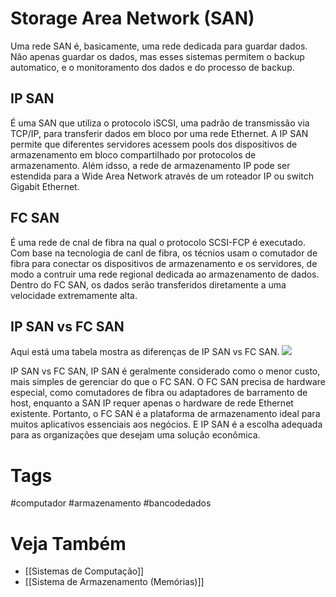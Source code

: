 # Storage Area Network (SAN)
Uma rede SAN é, basicamente, uma rede dedicada para guardar dados. Não apenas guardar os dados, mas esses sistemas permitem o backup automatico, e o monitoramento dos dados e do processo de backup.

## IP SAN
É uma SAN que utiliza o protocolo iSCSI, uma padrão de transmissão via TCP/IP, para transferir dados em bloco por uma rede Ethernet. A IP SAN permite que diferentes servidores acessem pools dos dispositivos de armazenamento em bloco compartilhado por protocolos de armazenamento. Além idsso, a rede de armazenamento IP pode ser estendida para a Wide Area Network através de um roteador IP ou switch Gigabit Ethernet.


## FC SAN
É uma rede de cnal de fibra na qual o protocolo SCSI-FCP é executado. Com base na tecnologia de canl de fibra, os técnios usam o comutador de fibra para conectar os dispositivos de armazenamento e os servidores, de modo a contruir uma rede regional dedicada ao armazenamento de dados. Dentro do FC SAN, os dados serão transferidos diretamente a uma velocidade extremamente alta.

## IP SAN vs FC SAN
Aqui está uma tabela mostra as diferenças de IP SAN vs FC SAN.
![](https://i.imgur.com/XG2o4WL.png)

IP SAN vs FC SAN, IP SAN é geralmente considerado como o menor custo, mais simples de gerenciar do que o FC SAN.  O FC SAN precisa de hardware especial, como comutadores de fibra ou adaptadores de barramento de host, enquanto a SAN IP requer apenas o hardware de rede Ethernet existente.  Portanto, o FC SAN é a plataforma de armazenamento ideal para muitos aplicativos essenciais aos negócios.  E IP SAN é a escolha adequada para as organizações que desejam uma solução econômica.

# Tags
#computador #armazenamento #bancodedados 
# Veja Também
- [[Sistemas de Computação]]
- [[Sistema de Armazenamento (Memórias)]]